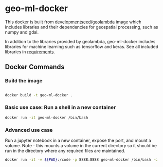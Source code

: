 # geo-ml-docker

This docker is built from [developmentseed/geolambda](https://github.com/developmentseed/geolambda) image which includes libraries and their dependencies for geospatial processing, such as numpy and gdal.

In addition to the libraries provided by geolambda, geo-ml-docker includes libraries for machine learning such as tensorflow and keras. See all included libraries in [requirements](./requirements.txt).

## Docker Commands

### Build the image

```bash

docker build -t geo-ml-docker .
```

### Basic use case: Run a shell in a new container

```bash
docker run -it geo-ml-docker /bin/bash 
```

### Advanced use case

Run a jupyter notebook in a new container, expose the port, and mount a volume. Note - this mounts a volume in the current directory so it should be run in the directory where any required files are maintained.

```bash
docker run -it -v ${PWD}:/code -p 8888:8888 geo-ml-docker /bin/bash -c "jupyter notebook --debug --ip=* --port=8888 --no-browser --allow-root"
```

